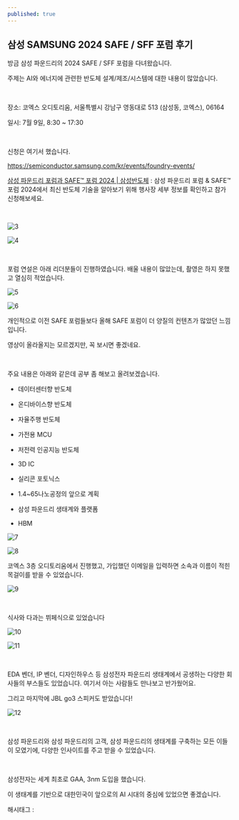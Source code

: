```yaml
---
published: true
---
```

## 삼성 SAMSUNG 2024 SAFE / SFF 포럼 후기

방금 삼성 파운드리의 2024 SAFE / SFF 포럼을 다녀왔습니다.

주제는 AI와 에너지에 관련한 반도체 설계/제조/시스템에 대한 내용이 많았습니다.

​

장소: 코엑스 오디토리움, 서울특별시 강남구 영동대로 513 (삼성동, 코엑스), 06164

일시: 7월 9일, 8:30 ~ 17:30

​

신청은 여기서 했습니다.

https://semiconductor.samsung.com/kr/events/foundry-events/

[삼성 파운드리 포럼과 SAFE™ 포럼 2024 | 삼성반도체](https://semiconductor.samsung.com/kr/events/foundry-events/) : 삼성 파운드리 포럼 & SAFE™ 포럼 2024에서 최신 반도체 기술을 알아보기 위해 행사장 세부 정보를 확인하고 참가 신청해보세요.

​

![3](/asset/img/223507043190/3.png)

![4](/asset/img/223507043190/4.png)

​

포럼 연설은 아래 리더분들이 진행하였습니다. 배울 내용이 많았는데, 촬영은 하지 못했고 열심히 적었습니다.

![5](/asset/img/223507043190/5.png)

![6](/asset/img/223507043190/6.png)

개인적으로 이전 SAFE 포럼들보다 올해 SAFE 포럼이 더 양질의 컨텐츠가 많았던 느낌입니다.

영상이 올라올지는 모르겠지만, 꼭 보시면 좋겠네요.

​

주요 내용은 아래와 같은데 공부 좀 해보고 올려보겠습니다.

- 데이터센터향 반도체

- 온디바이스향 반도체

- 자율주행 반도체

- 가전용 MCU

- 저전력 인공지능 반도체

- 3D IC

- 실리콘 포토닉스

- 1.4~65나노공정의 앞으로 계획

- 삼성 파운드리 생태계와 플랫폼

- HBM

![7](/asset/img/223507043190/7.png)

![8](/asset/img/223507043190/8.png)

코엑스 3층 오디토리움에서 진행했고, 가입했던 이메일을 입력하면 소속과 이름이 적힌 목걸이를 받을 수 있었습니다.

![9](/asset/img/223507043190/9.png)

​

식사와 다과는 뷔페식으로 있었습니다

![10](/asset/img/223507043190/10.png)

![11](/asset/img/223507043190/11.png)

​

EDA 벤더, IP 벤더, 디자인하우스 등 삼성전자 파운드리 생태계에서 공생하는 다양한 회사들의 부스들도 있었습니다. 여기서 아는 사람들도 만나보고 반가웠어요.

그리고 마지막에 JBL go3 스피커도 받았습니다!

![12](/asset/img/223507043190/12.png)

​

삼성 파운드리와 삼성 파운드리의 고객, 삼성 파운드리의 생태계를 구축하는 모든 이들이 모였기에, 다양한 인사이트를 주고 받을 수 있었습니다.

​

삼성전자는 세계 최초로 GAA, 3nm 도입을 했습니다.

이 생태계를 기반으로 대한민국이 앞으로의 AI 시대의 중심에 있었으면 좋겠습니다.

 해시태그 : 